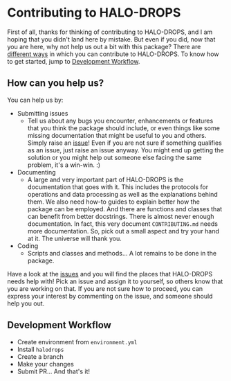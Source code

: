 # Contributing to HALO-DROPS

First of all, thanks for thinking of contributing to HALO-DROPS, and I am hoping that you didn't land here by mistake. But even if you did, now that you are here, why not help us out a bit with this package? There are [different ways](#how-can-you-help-us) in which you can contribute to HALO-DROPS. To know how to get started, jump to [Development Workflow](#development-workflow).

## How can you help us?

You can help us by:

- Submitting issues 
  - Tell us about any bugs you encounter, enhancements or features that you think the package should include, or even things like some missing documentation that might be useful to you and others. Simply raise an [issue](https://github.com/Geet-George/halodrops/issues)! Even if you are not sure if something qualifies as an issue, just raise an issue anyway. You might end up getting the solution or you might help out someone else facing the same problem, it's a win-win. :)
- Documenting 
  - A large and very important part of HALO-DROPS is the documentation that goes with it. This includes the protocols for operations and data processing as well as the explanations behind them. We also need how-to guides to explain better how the package can be employed. And there are functions and classes that can benefit from better docstrings. There is almost never enough documentation. In fact, this very document `CONTRIBUTING.md` needs more documentation. So, pick out a small aspect and try your hand at it. The universe will thank you.
- Coding
  - Scripts and classes and methods... A lot remains to be done in the package. 

Have a look at the [issues](https://github.com/Geet-George/halodrops/issues) and you will find the places that HALO-DROPS needs help with! Pick an issue and assign it to yourself, so others know that you are working on that. If you are not sure how to proceed, you can express your interest by commenting on the issue, and someone should help you out.

## Development Workflow

- Create environment from `environment.yml`
- Install `halodrops`
- Create a branch 
- Make your changes
- Submit PR... And that's it!